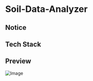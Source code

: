 # Soil-Data-Analyzer


## Notice


## Tech Stack


## Preview
![Image](https://github.com/user-attachments/assets/1ba34c46-6ef2-4ce6-88f7-ebecebe49702)


